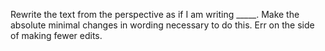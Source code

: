 <!-- Original FlashPaste name: SUF Perspective Shift, Minimal Edit -->
<!-- FlashPaste ID: 97 -->

Rewrite the text from the perspective as if I am writing _____. Make the absolute minimal changes in wording necessary to do this. Err on the side of making fewer edits.